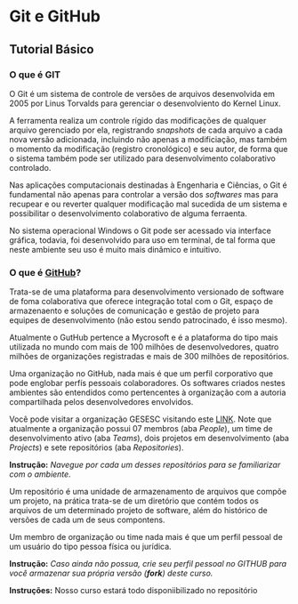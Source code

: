 # Git e GitHub
## Tutorial Básico

### O que é GIT

O Git é um sistema de controle de versões de arquivos desenvolvida em 2005 por Linus Torvalds para gerenciar o desenvolviento do Kernel Linux. 

A ferramenta realiza um controle rígido das modificações de qualquer arquivo gerenciado por ela, registrando *snapshots* de cada arquivo a cada nova versão adicionada, incluindo não apenas a modificiação, mas também o momento da modificação (registro cronológico) e seu autor, de forma que o sistema também pode ser utilizado para desenvolvimento colaborativo controlado. 

Nas aplicações computacionais destinadas à Engenharia e Ciências, o Git é fundamental não 
apenas para controlar a versão dos *softwares* mas para recupear e ou reverter qualquer 
modificação mal sucedida de um sistema e possibilitar o desenvolvimento colaborativo de 
alguma ferraenta.  

No sistema operacional Windows o Git pode ser acessado via interface gráfica, 
todavia, foi desenvolvido para uso em terminal, de tal forma que neste ambiente
seu uso é muito mais dinâmico e intuitivo. 

### O que é [GitHub](github.com)?
Trata-se de uma plataforma para desenvolvimento versionado de software de foma 
colaborativa que oferece integração total com o Git, espaço de armazenaento e soluções de 
comunicação e gestão de projeto para equipes de desenvolvimento (não estou sendo 
patrocinado, é isso mesmo). 

Atualmente o GutHub pertence a Mycrosoft e é a plataforma do tipo mais utilizada no mundo
com mais de 100 milhões de desenvolvedores, quatro milhões de organizações registradas e 
mais de 300 milhões de repositórios. 

Uma organização no GitHub, nada mais é que um perfil corporativo que pode englobar 
perfís pessoais colaboradores. Os softwares criados nestes ambientes são entendidos 
como pertencentes à organização com a autoria compartilhada pelos desenvolvedores 
envolvidos.

Você pode visitar a organização GESESC visitando este [LINK](https://github.com/GESESC).
Note que atualmente a organização possui 07 membros (aba *People*), um time de 
desenvolvimento ativo (aba *Teams*), dois projetos em desenvolvimento 
(aba *Projects*) e sete repositórios (aba *Repositories*). 

**Instrução:** *Navegue por cada um desses repositórios para se familiarizar com
o ambiente.*

Um repositório é uma unidade de armazenamento de arquivos que compõe um projeto,
na prática trata-se de um diretório que contém todos os arquivos de um
determinado projeto de software, além do histórico de versões de cada um de 
seus compontens.

Um membro de organização ou time nada mais é que um perfil pessoal de um 
usuário do tipo pessoa física ou jurídica.

**Instrução:** *Caso ainda não possua, crie seu perfil pessoal no GITHUB para 
você armazenar sua própria versão (**fork**) deste curso.*

**Instruções:** 
Nosso curso estará todo disponiibilizado no repositório  